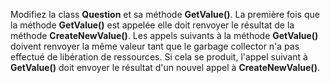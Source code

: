 Modifiez la class **Question** et sa méthode **GetValue()**.
La première fois que la méthode **GetValue()** est appelée elle doit renvoyer le résultat de la méthode **CreateNewValue()**. Les appels suivants à la méthode **GetValue()** doivent renvoyer la même valeur tant que le garbage collector n'a pas effectué de libération de ressources. Si cela se produit, l'appel suivant à **GetValue()** doit envoyer le résultat d'un nouvel appel à **CreateNewValue()**.